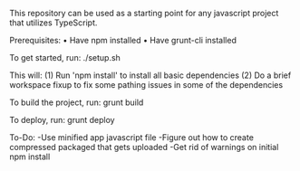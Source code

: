This repository can be used as a starting point for any javascript project that utilizes TypeScript.

Prerequisites:
• Have npm installed
• Have grunt-cli installed

To get started, run:
./setup.sh

This will:
(1) Run 'npm install' to install all basic dependencies
(2) Do a brief workspace fixup to fix some pathing issues in some of the dependencies

To build the project, run:
grunt build

To deploy, run:
grunt deploy

To-Do:
-Use minified app javascript file
-Figure out how to create compressed packaged that gets uploaded
-Get rid of warnings on initial npm install